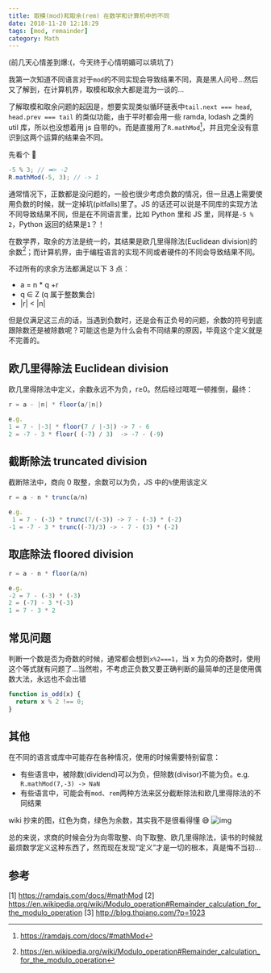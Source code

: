 ```yaml
---
title: 取模(mod)和取余(rem) 在数学和计算机中的不同
date: 2018-11-20 12:18:29
tags: [mod, remainder]
category: Math
---
```


(前几天心情差到爆:(，今天终于心情明媚可以填坑了)

我第一次知道不同语言对于`mod`的不同实现会导致结果不同，真是黑人问号…然后又了解到，在计算机界，取模和取余大都是混为一谈的…

了解取模和取余问题的起因是，想要实现类似循环链表中`tail.next === head`, `head.prev === tail` 的类似功能，由于平时都会用一些 ramda, lodash 之类的 util 库，所以也没想着用 js 自带的`%`，而是直接用了`R.mathMod`[^1]，并且完全没有意识到这两个运算的结果会不同。

先看个 🌰

```js
-5 % 3; // ➡> -2
R.mathMod(-5, 3); // -> 1
```

通常情况下，正数都是没问题的，一般也很少考虑负数的情况，但一旦遇上需要使用负数的时候，就一定掉坑(pitfalls)里了。JS 的话还可以说是不同库的实现方法不同导致结果不同，但是在不同语言里，比如 Python 里和 JS 里，同样是`-5 % 2`，Python 返回的结果是`1`？！

在数学界，取余的方法是统一的，其结果是欧几里得除法(Euclidean division)的余数[^2]；而计算机界，由于编程语言的实现不同或者硬件的不同会导致结果不同。

不过所有的求余方法都满足以下 3 点：

- a = n \* q +r
- q ∈ Z (q 属于整数集合)
- |r| < |n|

但是仅满足这三点的话，当遇到负数时，还是会有正负号的问题，余数的符号到底跟除数还是被除数呢？可能这也是为什么会有不同结果的原因，毕竟这个定义就是不完善的。

## 欧几里得除法 Euclidean division

欧几里得除法中定义，余数永远不为负，r≥0。然后经过哐哐一顿推倒，最终：

```js
r = a - |n| * floor(a/|n|)

e.g.
1 = 7 - |-3| * floor(7 / |-3|) -> 7 - 6
2 = -7 - 3 * floor( (-7) / 3)  -> -7 - (-9)
```

## 截断除法 truncated division

截断除法中，商向 0 取整，余数可以为负，JS 中的`%`使用该定义

```js
r = a - n * trunc(a/n)

e.g.
 1 = 7 - (-3) * trunc(7/(-3)) -> 7 - (-3) * (-2)
-1 = -7 - 3 * trunc((-7)/3) -> - 7 - (3) * (-2)
```

## 取底除法 floored division

```js
r = a - n * floor(a/n)

e.g.
-2 = 7 - (-3) * (-3)
2 = (-7) - 3 *(-3)
1 = 7 - 3 * 2
```

## 常见问题

判断一个数是否为奇数的时候，通常都会想到`x%2===1`，当 x 为负的奇数时，使用这个等式就有问题了…当然啦，不考虑正负数又要正确判断的最简单的还是使用偶数大法，永远也不会出错

```js
function is_odd(x) {
  return x % 2 !== 0;
}
```

## 其他

在不同的语言或库中可能存在各种情况，使用的时候需要特别留意：

- 有些语言中，被除数(dividend)可以为负，但除数(divisor)不能为负。e.g. `R.mathMod(7,-3) -> NaN`
- 有些语言中，可能会有`mod`、`rem`两种方法来区分截断除法和欧几里得除法的不同结果

wiki 抄来的图，红色为商，绿色为余数，其实我不是很看得懂 😅
![img](https://upload.wikimedia.org/wikipedia/commons/thumb/2/22/Divmod.svg/250px-Divmod.svg.png)

总的来说，求商的时候会分为向零取整、向下取整、欧几里得除法，读书的时候就最烦数学定义这种东西了，然而现在发现“定义”才是一切的根本，真是悔不当初…

## 参考

[1] https://ramdajs.com/docs/#mathMod
[2] https://en.wikipedia.org/wiki/Modulo_operation#Remainder_calculation_for_the_modulo_operation
[3] http://blog.thpiano.com/?p=1023

[^1]: https://ramdajs.com/docs/#mathMod
[^2]: https://en.wikipedia.org/wiki/Modulo_operation#Remainder_calculation_for_the_modulo_operation
[^3]: http://blog.thpiano.com/?p=1023
